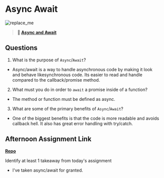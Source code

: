 # Async Await

![replace_me](https://codeworks.blob.core.windows.net/public/assets/img/illustrations/placeholder.svg)

> **📖 [Async and Await](https://codeworksacademy.com/fs-student-guide/resources/wk4/03-Async-Await)**

## Questions

1. What is the purpose of `Async`/`Await`?

- Async/await is a way to handle asynchronous code by making it look and behave likesynchronous code. Its easier to read and handle compared to the callback/promise method.

2. What must you do in order to  `await` a promise inside of a function?

- The method or function must be defined as async. 

3. What are some of the primary benefits of `Async`/`Await`?

- One of the biggest benefits is that the code is more readable and avoids callback hell. It also has great error handling with try/catch.

## Afternoon Assignment Link

**[Repo](https://github.com/josuehdz0/pokedex)**

Identify at least 1 takeaway from today's assignment
- I've taken async/await for granted.
